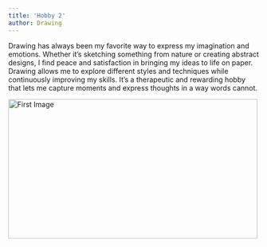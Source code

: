 ```yaml
---
title: 'Hobby 2'
author: Drawing
---
```


Drawing has always been my favorite way to express my imagination and emotions. Whether it’s sketching something from nature or creating abstract designs, I find peace and satisfaction in bringing my ideas to life on paper. Drawing allows me to explore different styles and techniques while continuously improving my skills. It’s a therapeutic and rewarding hobby that lets me capture moments and express thoughts in a way words cannot.

<div class="center">
  <img class="pro-img" width="500px" height="281" src="/draw.jpg" alt="First Image" />
</div>

